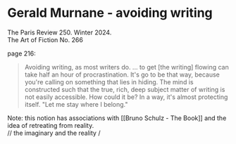 # Gerald Murnane - avoiding writing  

The Paris Review 250. Winter 2024.  
The Art of Fiction No. 266

page 216:  

> Avoiding writing, as most writers do. ... to get \[the writing\] flowing can take half an hour of procrastination. It's go to be that way, because you're calling on something that lies in hiding. The mind is constructed such that the true, rich, deep subject matter of writing is not easily accessible. How could it be? In a way, it's almost protecting itself. "Let me stay where I belong."  

Note: this notion has associations with [[Bruno Schulz - The Book]] and the idea of retreating from reality.  
// the imaginary and the reality /  
